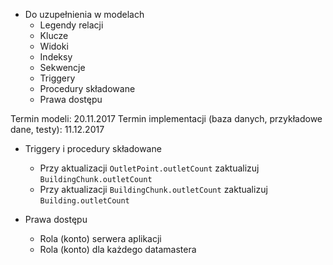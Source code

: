 * Do uzupełnienia w modelach
	* Legendy relacji
	* Klucze
	* Widoki
	* Indeksy
	* Sekwencje
	* Triggery
	* Procedury składowane
	* Prawa dostępu

Termin modeli: 20.11.2017
Termin implementacji (baza danych, przykładowe dane, testy): 11.12.2017


* Triggery i procedury składowane
	* Przy aktualizacji `OutletPoint.outletCount` zaktualizuj `BuildingChunk.outletCount`
	* Przy aktualizacji `BuildingChunk.outletCount` zaktualizuj `Building.outletCount`

* Prawa dostępu
	* Rola (konto) serwera aplikacji
	* Rola (konto) dla każdego datamastera

